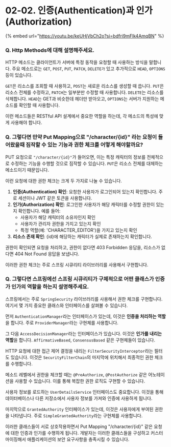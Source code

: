 # 02-02. 인증(Authentication)과 인가(Authorization)

{% embed url="https://youtu.be/keUHjVbCh2o?si=bdfri9mFlk4AmqBN" %}

### Q. Http Methods에 대해 설명해주세요.

HTTP 메소드는 클라이언트가 서버에 특정 동작을 요청할 때 사용하는 방식을 말합니다. 주요 메소드로는 `GET`, `POST`, `PUT`, `PATCH`, `DELETE가` 있고 추가적으로 `HEAD`, `OPTIONS` 등이 있습니다.

`GET`은 리소스를 조회할 때 사용하고, `POST`는 새로운 리소스를 생성할 때 씁니다. `PUT`은 리소스 전체를 수정하고, `PATCH`는 일부분만 수정할 때 사용합니다. `DELETE`는 리소스를 삭제합니다. `HEAD`는 GET과 비슷한데 헤더만 받아오고, `OPTIONS`는 서버가 지원하는 메소드를 확인할 때 사용합니다.

이런 메소드들은 RESTful API 설계에서 중요한 역할을 하는데, 각 메소드의 특성에 맞게 사용해야 합니다.



### Q. 그렇다면 만약 Put Mapping으로 "/character/{id}" 라는 요청이 들어왔을때 짐작할 수 있는 기능과 권한 체크를 어떻게 해야할까요?

PUT 요청으로 `"/character/{id}"`가 들어오면, 이는 특정 캐릭터의 정보를 전체적으로 수정하는 기능을 수행할 것으로 짐작할 수 있습니다. `PUT`은 리소스 전체를 대체하는 메소드이기 때문입니다.

이런 요청에 대한 권한 체크는 크게 두 가지로 나눌 수 있습니다.

1. **인증(Authentication) 확인**: 요청한 사용자가 로그인되어 있는지 확인합니다. 주로 세션이나 JWT 같은 토큰을 사용합니다.
2. **인가(Authorization) 확인**: 로그인한 사용자가 해당 캐릭터를 수정할 권한이 있는지 확인합니다. 예를 들어:
   * 사용자가 해당 캐릭터의 소유자인지 확인
   * 사용자가 관리자 권한을 가지고 있는지 확인
   * 특정 역할(예: 'CHARACTER\_EDITOR')을 가지고 있는지 확인
3. **리소스 존재 확인**: {id}에 해당하는 캐릭터가 실제로 존재하는지 확인합니다.

권한이 확인되면 요청을 처리하고, 권한이 없다면 403 Forbidden 응답을, 리소스가 없다면 404 Not Found 응답을 보냅니다.

이러한 권한 체크는 주로 스프링 시큐리티 라이브러리를 사용해서 구현합니다.



### Q. 그렇다면 스프링에선 스프링 시큐리티가 구체적으로 어떤 클래스가 인증가 인가의 역할을 하는지 설명해주세요.

스프링에서는 주로 `SpringSecurity` 라이브러리를 사용해서 권한 체크를 구현합니다. 여기서 몇 가지 중요한 클래스와 인터페이스를 살펴볼 수 있습니다.

먼저 `AuthenticationManager`라는 인터페이스가 있는데, 이것은 **인증을 처리하는 역할**을 합니다. 주로 `ProviderManager`라는 구현체를 사용합니다.

그 다음 `AccessDecisionManager`라는 인터페이스가 있습니다. 이것은 **인가를 내리는 역할**을 합니다. `AffirmativeBased`, `ConsensusBased` 같은 구현체들이 있습니다.

HTTP 요청에 대한 접근 제어 결정을 내리는 `FilterSecurityInterceptor`라는 필터도 있습니다. 이것은 `SecurityFilterChain`의 마지막에 위치해서 최종적인 권한 체크를 수행합니다.

메소드 레벨에서 권한을 체크할 때는 `@PreAuthorize`, `@PostAuthorize` 같은 어노테이션을 사용할 수 있습니다. 이를 통해 복잡한 권한 로직도 구현할 수 있습니다.

사용자 정보를 로드하는 `UserDetailsService` 인터페이스도 중요합니다. 이것을 통해 데이터베이스나 다른 저장소에서 사용자 정보를 가져와 인증에 사용하게 됩니다.

마지막으로 `GrantedAuthority` 인터페이스가 있는데, 이것은 사용자에게 부여된 권한을 나타냅니다. 주로 `SimpleGrantedAuthority`라는 구현체를 사용합니다.

이러한 클래스들이 서로 상호작용하면서 Put Mapping "/character/{id}" 같은 요청에 대한 인증과 인가를 수행하게 됩니다. 개발자는 이러한 클래스들을 구성하고 커스터마이징해서 애플리케이션의 보안 요구사항을 충족시킬 수 있습니다.
